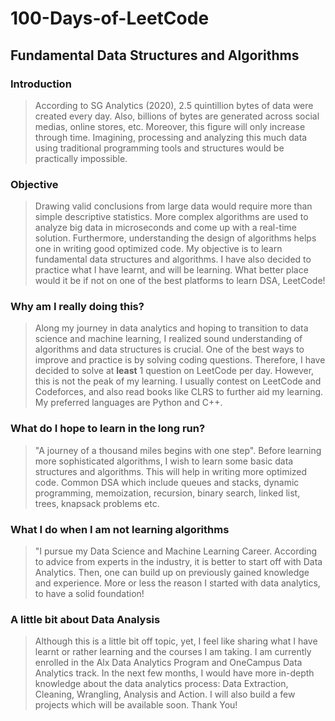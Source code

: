 # 100-Days-of-LeetCode
## Fundamental Data Structures and Algorithms

### Introduction

> According to SG Analytics (2020), 2.5 quintillion bytes of data were created every day. Also, billions of bytes are generated across social medias, online stores, etc. Moreover, this figure will only increase through time. Imagining, processing and analyzing this much data using traditional programming tools and structures would be practically impossible.
> 
### Objective

> Drawing valid conclusions from large data would require more than simple descriptive statistics. More complex algorithms are used to analyze big data in microseconds and come up with a real-time solution. Furthermore, understanding the design of algorithms helps one in writing good optimized code. My objective is to learn fundamental data structures and algorithms. I have also decided to practice what I have learnt, and will be learning. What better place would it be if not on one of the best platforms to learn DSA, LeetCode! 
>
### Why am I really doing this?

> Along my journey in data analytics and hoping to transition to data science and machine learning, I realized sound understanding of algorithms and data structures is crucial. One of the best ways to improve and practice is by solving coding questions. Therefore, I have decided to solve at **least** 1 question on LeetCode per day. However, this is not the peak of my learning. I usually contest on LeetCode and Codeforces, and also read books like CLRS to further aid my learning. My preferred languages are Python and C++.
>
### What do I hope to learn in the long run?

> "A journey of a thousand miles begins with one step". Before learning more sophisticated algorithms, I wish to learn some basic data structures and algorithms. This will help in writing more optimized code. Common DSA which include queues and stacks, dynamic programming, memoization, recursion, binary search, linked list, trees, knapsack problems etc. 
>
### What I do when I am not learning algorithms  

> "I pursue my Data Science and Machine Learning Career. According to advice from experts in the industry, it is better to start off with Data Analytics. Then, one can build up on previously gained knowledge and experience. More or less the reason I started with data analytics, to have a solid foundation!
>
### A little bit about Data Analysis

> Although this is a little bit off topic, yet, I feel like sharing what I have learnt or rather learning and the courses I am taking. I am currently enrolled in the Alx Data Analytics Program and OneCampus Data Analytics track. In the next few months, I would have more in-depth knowledge about the data analytics process: Data Extraction, Cleaning, Wrangling, Analysis and Action. I will also build a few projects which will be available soon. Thank You!
